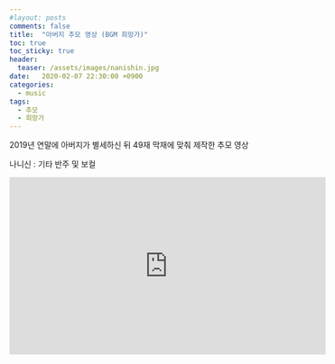 ```yaml
---
#layout: posts
comments: false
title:  "아버지 추모 영상 (BGM 희망가)"
toc: true
toc_sticky: true
header:
  teaser: /assets/images/nanishin.jpg
date:   2020-02-07 22:30:00 +0900
categories: 
  - music
tags:
  - 추모
  - 희망가
---
```

2019년 연말에 아버지가 별세하신 뒤 49재 막재에 맞춰 제작한 추모 영상

나니신 : 기타 반주 및 보컬

<iframe width="560" height="315" src="https://www.youtube-nocookie.com/embed/pisgvPoZLuk" frameborder="0" allow="autoplay; encrypted-media" allowfullscreen></iframe>

